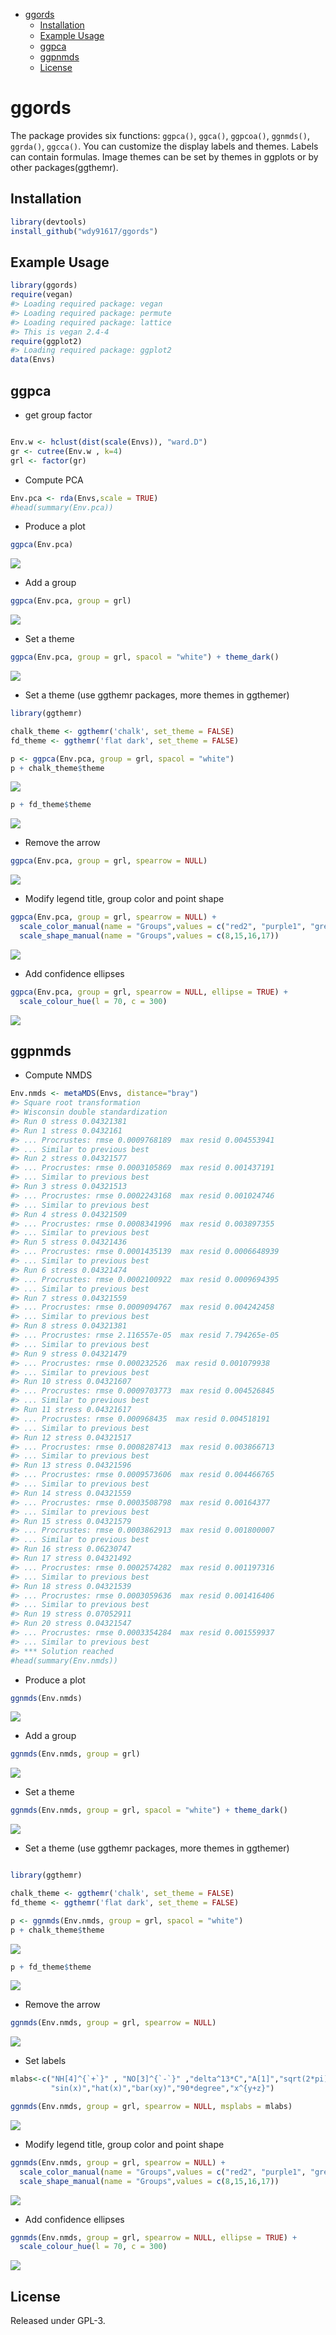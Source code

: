 -   [ggords](#ggords)
    -   [Installation](#installation)
    -   [Example Usage](#example-usage)
    -   [ggpca](#ggpca)
    -   [ggpnmds](#ggpnmds)
    -   [License](#license)

<!-- README.md is generated from README.Rmd. Please edit that file -->
ggords
======

The package provides six functions: `ggpca()`, `ggca()`, `ggpcoa()`, `ggnmds()`, `ggrda()`, `ggcca()`. You can customize the display labels and themes. Labels can contain formulas. Image themes can be set by themes in ggplots or by other packages(ggthemr).

Installation
------------

``` r
library(devtools)
install_github("wdy91617/ggords")
```

Example Usage
-------------

``` r
library(ggords)
require(vegan)
#> Loading required package: vegan
#> Loading required package: permute
#> Loading required package: lattice
#> This is vegan 2.4-4
require(ggplot2)
#> Loading required package: ggplot2
data(Envs)
```

ggpca
-----

-   get group factor

``` r

Env.w <- hclust(dist(scale(Envs)), "ward.D")
gr <- cutree(Env.w , k=4)
grl <- factor(gr)
```

-   Compute PCA

``` r
Env.pca <- rda(Envs,scale = TRUE)
#head(summary(Env.pca))
```

-   Produce a plot

``` r
ggpca(Env.pca)
```

<img src="README-unnamed-chunk-6-1.png" style="display: block; margin: auto;" />

-   Add a group

``` r
ggpca(Env.pca, group = grl) 
```

<img src="README-unnamed-chunk-7-1.png" style="display: block; margin: auto;" />

-   Set a theme

``` r
ggpca(Env.pca, group = grl, spacol = "white") + theme_dark()
```

<img src="README-unnamed-chunk-8-1.png" style="display: block; margin: auto;" />

-   Set a theme (use ggthemr packages, more themes in ggthemer) [](https://github.com/cttobin/ggthemr)

``` r
library(ggthemr)

chalk_theme <- ggthemr('chalk', set_theme = FALSE)
fd_theme <- ggthemr('flat dark', set_theme = FALSE)

p <- ggpca(Env.pca, group = grl, spacol = "white")
p + chalk_theme$theme
```

<img src="README-unnamed-chunk-9-1.png" style="display: block; margin: auto;" />

``` r
p + fd_theme$theme
```

<img src="README-unnamed-chunk-9-2.png" style="display: block; margin: auto;" />

-   Remove the arrow

``` r
ggpca(Env.pca, group = grl, spearrow = NULL)
```

<img src="README-unnamed-chunk-10-1.png" style="display: block; margin: auto;" />

-   Modify legend title, group color and point shape

``` r
ggpca(Env.pca, group = grl, spearrow = NULL) + 
  scale_color_manual(name = "Groups",values = c("red2", "purple1", "grey20","cyan")) +
  scale_shape_manual(name = "Groups",values = c(8,15,16,17))
```

<img src="README-unnamed-chunk-11-1.png" style="display: block; margin: auto;" />

-   Add confidence ellipses

``` r
ggpca(Env.pca, group = grl, spearrow = NULL, ellipse = TRUE) +
  scale_colour_hue(l = 70, c = 300)
```

<img src="README-unnamed-chunk-12-1.png" style="display: block; margin: auto;" />

ggpnmds
-------

-   Compute NMDS

``` r
Env.nmds <- metaMDS(Envs, distance="bray")
#> Square root transformation
#> Wisconsin double standardization
#> Run 0 stress 0.04321381 
#> Run 1 stress 0.0432161 
#> ... Procrustes: rmse 0.0009768189  max resid 0.004553941 
#> ... Similar to previous best
#> Run 2 stress 0.04321577 
#> ... Procrustes: rmse 0.0003105869  max resid 0.001437191 
#> ... Similar to previous best
#> Run 3 stress 0.04321513 
#> ... Procrustes: rmse 0.0002243168  max resid 0.001024746 
#> ... Similar to previous best
#> Run 4 stress 0.04321509 
#> ... Procrustes: rmse 0.0008341996  max resid 0.003897355 
#> ... Similar to previous best
#> Run 5 stress 0.04321436 
#> ... Procrustes: rmse 0.0001435139  max resid 0.0006648939 
#> ... Similar to previous best
#> Run 6 stress 0.04321474 
#> ... Procrustes: rmse 0.0002100922  max resid 0.0009694395 
#> ... Similar to previous best
#> Run 7 stress 0.04321559 
#> ... Procrustes: rmse 0.0009094767  max resid 0.004242458 
#> ... Similar to previous best
#> Run 8 stress 0.04321381 
#> ... Procrustes: rmse 2.116557e-05  max resid 7.794265e-05 
#> ... Similar to previous best
#> Run 9 stress 0.04321479 
#> ... Procrustes: rmse 0.000232526  max resid 0.001079938 
#> ... Similar to previous best
#> Run 10 stress 0.04321607 
#> ... Procrustes: rmse 0.0009703773  max resid 0.004526845 
#> ... Similar to previous best
#> Run 11 stress 0.04321617 
#> ... Procrustes: rmse 0.000968435  max resid 0.004518191 
#> ... Similar to previous best
#> Run 12 stress 0.04321517 
#> ... Procrustes: rmse 0.0008287413  max resid 0.003866713 
#> ... Similar to previous best
#> Run 13 stress 0.04321596 
#> ... Procrustes: rmse 0.0009573606  max resid 0.004466765 
#> ... Similar to previous best
#> Run 14 stress 0.04321559 
#> ... Procrustes: rmse 0.0003508798  max resid 0.00164377 
#> ... Similar to previous best
#> Run 15 stress 0.04321579 
#> ... Procrustes: rmse 0.0003862913  max resid 0.001800007 
#> ... Similar to previous best
#> Run 16 stress 0.06230747 
#> Run 17 stress 0.04321492 
#> ... Procrustes: rmse 0.0002574282  max resid 0.001197316 
#> ... Similar to previous best
#> Run 18 stress 0.04321539 
#> ... Procrustes: rmse 0.0003059636  max resid 0.001416406 
#> ... Similar to previous best
#> Run 19 stress 0.07052911 
#> Run 20 stress 0.04321547 
#> ... Procrustes: rmse 0.0003354284  max resid 0.001559937 
#> ... Similar to previous best
#> *** Solution reached
#head(summary(Env.nmds))
```

-   Produce a plot

``` r
ggnmds(Env.nmds)
```

<img src="README-unnamed-chunk-14-1.png" style="display: block; margin: auto;" />

-   Add a group

``` r
ggnmds(Env.nmds, group = grl) 
```

<img src="README-unnamed-chunk-15-1.png" style="display: block; margin: auto;" />

-   Set a theme

``` r
ggnmds(Env.nmds, group = grl, spacol = "white") + theme_dark()
```

<img src="README-unnamed-chunk-16-1.png" style="display: block; margin: auto;" />

-   Set a theme (use ggthemr packages, more themes in ggthemer) [](https://github.com/cttobin/ggthemr)

``` r

library(ggthemr)

chalk_theme <- ggthemr('chalk', set_theme = FALSE)
fd_theme <- ggthemr('flat dark', set_theme = FALSE)

p <- ggnmds(Env.nmds, group = grl, spacol = "white")
p + chalk_theme$theme
```

<img src="README-unnamed-chunk-17-1.png" style="display: block; margin: auto;" />

``` r
p + fd_theme$theme
```

<img src="README-unnamed-chunk-17-2.png" style="display: block; margin: auto;" />

-   Remove the arrow

``` r
ggnmds(Env.nmds, group = grl, spearrow = NULL)
```

<img src="README-unnamed-chunk-18-1.png" style="display: block; margin: auto;" />

-   Set labels

``` r
mlabs<-c("NH[4]^{`+`}" , "NO[3]^{`-`}" ,"delta^13*C","A[1]","sqrt(2*pi)","frac(x^2,2)",
         "sin(x)","hat(x)","bar(xy)","90*degree","x^{y+z}")

ggnmds(Env.nmds, group = grl, spearrow = NULL, msplabs = mlabs)
```

<img src="README-unnamed-chunk-19-1.png" style="display: block; margin: auto;" />

-   Modify legend title, group color and point shape

``` r
ggnmds(Env.nmds, group = grl, spearrow = NULL) + 
  scale_color_manual(name = "Groups",values = c("red2", "purple1", "grey20","cyan")) +
  scale_shape_manual(name = "Groups",values = c(8,15,16,17))
```

<img src="README-unnamed-chunk-20-1.png" style="display: block; margin: auto;" />

-   Add confidence ellipses

``` r
ggnmds(Env.nmds, group = grl, spearrow = NULL, ellipse = TRUE) +
  scale_colour_hue(l = 70, c = 300)
```

<img src="README-unnamed-chunk-21-1.png" style="display: block; margin: auto;" />

License
-------

Released under GPL-3.

